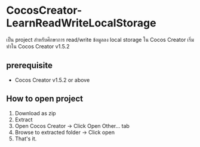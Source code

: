 # CocosCreator-LearnReadWriteLocalStorage
เป็น project สำหรับศึกษาการ read/write ข้อมูลลง local storage ใน Cocos Creator เริ่มทำใน Cocos Creator v1.5.2

## prerequisite
* Cocos Creator v1.5.2 or above

## How to open project
1. Download as zip
1. Extract
1. Open Cocos Creator -> Click Open Other... tab
1. Browse to extracted folder -> Click open
1. That's it.

